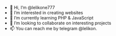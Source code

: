 - 👋 Hi, I’m @lelikone777
- 👀 I’m interested in creating websites
- 🌱 I’m currently learning PHP & JavaScript
- 💞️ I’m looking to collaborate on interesting projects
- 📫 You can reach me by telegram @lelikon.

<!---
lelikone777/lelikone777 is a ✨ special ✨ repository because its `README.md` (this file) appears on your GitHub profile.
You can click the Preview link to take a look at your changes.
--->

